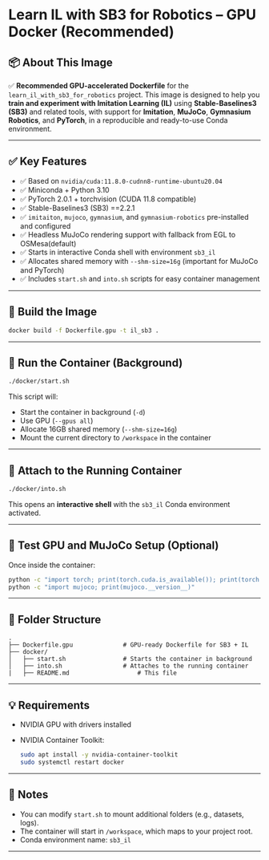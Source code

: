 # Learn IL with SB3 for Robotics – GPU Docker (Recommended)

## 📦 About This Image

✅ **Recommended GPU-accelerated Dockerfile** for the `learn_il_with_sb3_for_robotics` project.
This image is designed to help you **train and experiment with Imitation Learning (IL)** using **Stable-Baselines3 (SB3)** and related tools, with support for **Imitation**, **MuJoCo**, **Gymnasium Robotics**, and **PyTorch**, in a reproducible and ready-to-use Conda environment.

---

## ✅ Key Features

* ✅ Based on `nvidia/cuda:11.8.0-cudnn8-runtime-ubuntu20.04`
* ✅ Miniconda + Python 3.10
* ✅ PyTorch 2.0.1 + torchvision (CUDA 11.8 compatible)
* ✅ Stable-Baselines3 (SB3) ==2.2.1
* ✅ `imitaiton`, `mujoco`, `gymnasium`, and `gymnasium-robotics` pre-installed and configured
* ✅ Headless MuJoCo rendering support with fallback from EGL to OSMesa(default)
* ✅ Starts in interactive Conda shell with environment `sb3_il`
* ✅ Allocates shared memory with `--shm-size=16g` (important for MuJoCo and PyTorch)
* ✅ Includes `start.sh` and `into.sh` scripts for easy container management

---

## 🧱 Build the Image

```bash
docker build -f Dockerfile.gpu -t il_sb3 .
```

---

## 🚀 Run the Container (Background)

```bash
./docker/start.sh
```

This script will:

* Start the container in background (`-d`)
* Use GPU (`--gpus all`)
* Allocate 16GB shared memory (`--shm-size=16g`)
* Mount the current directory to `/workspace` in the container

---

## 🔁 Attach to the Running Container

```bash
./docker/into.sh
```

This opens an **interactive shell** with the `sb3_il` Conda environment activated.

---

## 🧪 Test GPU and MuJoCo Setup (Optional)

Once inside the container:

```bash
python -c "import torch; print(torch.cuda.is_available()); print(torch.cuda.get_device_name(0))"
python -c "import mujoco; print(mujoco.__version__)"
```

---

## 📂 Folder Structure

```
.
├── Dockerfile.gpu              # GPU-ready Dockerfile for SB3 + IL
├── docker/
│   ├── start.sh                # Starts the container in background
│   ├── into.sh                 # Attaches to the running container
|   ├── README.md                   # This file
```

---

## 💡 Requirements

* NVIDIA GPU with drivers installed
* NVIDIA Container Toolkit:

  ```bash
  sudo apt install -y nvidia-container-toolkit
  sudo systemctl restart docker
  ```

---

## 📌 Notes

* You can modify `start.sh` to mount additional folders (e.g., datasets, logs).
* The container will start in `/workspace`, which maps to your project root.
* Conda environment name: `sb3_il`

---

